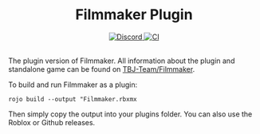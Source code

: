 <div align="center">
	<h1>Filmmaker Plugin</h1>
	<a href="https://discord.gg/zjjWcyh">
		<img alt="Discord" src="https://img.shields.io/discord/745446273854734407">
		<img alt="CI" src="https://github.com/TBJ-Team/filmmaker-plugin/workflows/CI/badge.svg">
	</a>
</div>
<br>

The plugin version of Filmmaker. All information about the plugin and standalone game can be found on [TBJ-Team/Filmmaker](https://github.com/TBJ-Team/filmmaker). 

To build and run Filmmaker as a plugin: 
```
rojo build --output "Filmmaker.rbxmx
```
Then simply copy the output into your plugins folder. You can also use the Roblox or Github releases.
